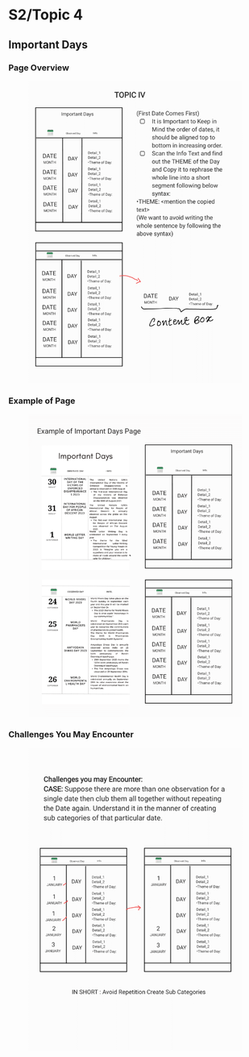 # S2/Topic 4

## Important Days

### Page Overview

<figure><img src="../../.gitbook/assets/V2-Magazine Design Gudelines Book-36.png" alt=""><figcaption></figcaption></figure>

### Example of Page

<figure><img src="../../.gitbook/assets/V2-Magazine Design Gudelines Book-37.png" alt=""><figcaption></figcaption></figure>

### Challenges You May Encounter

<figure><img src="../../.gitbook/assets/V2-Magazine Design Gudelines Book-38.png" alt=""><figcaption></figcaption></figure>
